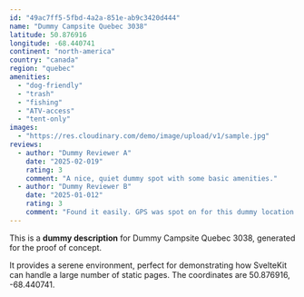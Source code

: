 ```yaml
---
id: "49ac7ff5-5fbd-4a2a-851e-ab9c3420d444"
name: "Dummy Campsite Quebec 3038"
latitude: 50.876916
longitude: -68.440741
continent: "north-america"
country: "canada"
region: "quebec"
amenities:
  - "dog-friendly"
  - "trash"
  - "fishing"
  - "ATV-access"
  - "tent-only"
images:
  - "https://res.cloudinary.com/demo/image/upload/v1/sample.jpg"
reviews:
  - author: "Dummy Reviewer A"
    date: "2025-02-019"
    rating: 3
    comment: "A nice, quiet dummy spot with some basic amenities."
  - author: "Dummy Reviewer B"
    date: "2025-01-012"
    rating: 3
    comment: "Found it easily. GPS was spot on for this dummy location."
---
```


This is a **dummy description** for Dummy Campsite Quebec 3038, generated for the proof of concept.

It provides a serene environment, perfect for demonstrating how SvelteKit can handle a large number of static pages. The coordinates are 50.876916, -68.440741.
